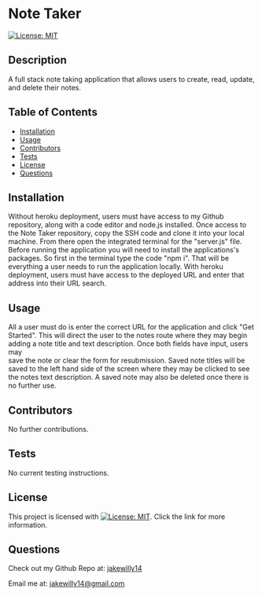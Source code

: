 
  # Note Taker

  [![License: MIT](https://img.shields.io/badge/License-MIT-yellow.svg)](https://opensource.org/licenses/MIT)
  
  ## Description
  A full stack note taking application that allows users to create, read, update, and delete their notes.
  
  ## Table of Contents
  * [Installation](#installation)
  * [Usage](#usage)
  * [Contributors](#contributors)
  * [Tests](#tests)
  * [License](#license)
  * [Questions](#questions)
    
  ## Installation
  Without heroku deployment, users must have access to my Github repository, along with a code editor and node.js installed. Once access to the Note Taker repository, copy the SSH code and clone it into your local machine. From there open the     integrated terminal for the "server.js" file. Before running the application you will need to install the applications's packages. So first in the terminal type the code "npm i". That will be everything a user needs to run the application 
  locally. With heroku deployment, users must have access to the deployed URL and enter that address into their URL search. 
  
  ## Usage
  All a user must do is enter the correct URL for the application and click "Get Started". This will direct the user to the notes route where they may begin adding a note title and text description. Once both fields have input, users may     
  save the note or clear the form for resubmission. Saved note titles will be saved to the left hand side of the screen where they may be clicked to see the notes text description. A saved note may also be deleted once there is no further use. 
  
  ## Contributors
  No further contributions.
  
  ## Tests
  No current testing instructions.
  
  ## License
  This project is licensed with [![License: MIT](https://img.shields.io/badge/License-MIT-yellow.svg)](https://opensource.org/licenses/MIT). Click the link for more information.

  ## Questions
  Check out my Github Repo at: [jakewilly14](https://github.com/jakewilly14)

  Email me at: jakewilly14@gmail.com
